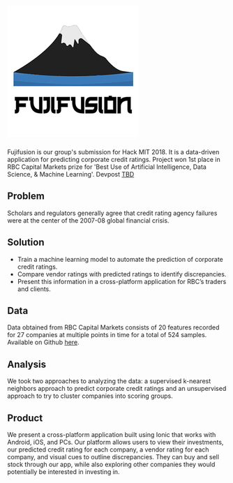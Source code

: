 # ![Fujifusion](media/logo.png)

Fujifusion is our group's submission for Hack MIT 2018.  It is a data-driven application for predicting corporate credit ratings. Project won 1st place in RBC Capital Markets prize for 'Best Use of Artificial Intelligence, Data Science, & Machine Learning'. Devpost [TBD](https://devpost.com/software/fujifusion-hackmit2018)

## Problem
Scholars and regulators generally agree that credit rating agency failures were at the center of the 2007-08 global financial crisis.

## Solution
* Train a machine learning model to automate the prediction of corporate credit ratings.
* Compare vendor ratings with predicted ratings to identify discrepancies.
* Present this information in a cross-platform application for RBC’s traders and clients.

## Data 
Data obtained from RBC Capital Markets consists of 20 features recorded for 27 companies at multiple points in time for a total of 524 samples. Available on Github [here](https://github.com/skumarmars/fujifusion-hackmit2018/tree/master/RBC_CM-master).

## Analysis
We took two approaches to analyzing the data: a supervised k-nearest neighbors approach to predict corporate credit ratings and an unsupervised approach to try to cluster companies into scoring groups.

## Product
We present a cross-platform application built using Ionic that works with Android, iOS, and PCs. Our platform allows users to view their investments, our predicted credit rating for each company, a vendor rating for each company, and visual cues to outline discrepancies. They can buy and sell stock through our app, while also exploring other companies they would potentially be interested in investing in.